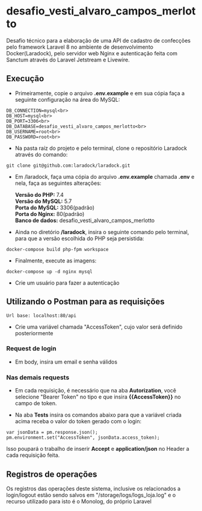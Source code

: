 # desafio_vesti_alvaro_campos_merlotto
<p> Desafio técnico para a elaboração de uma API de cadastro de confecções pelo framework Laravel 8 no ambiente de desenvolvimento Docker(Laradock), pelo servidor web Nginx e autenticação feita com Sanctum através do Laravel Jetstream e Livewire.</p>

## Execução
- Primeiramente, copie o arquivo <strong>.env.example</strong> e em sua cópia faça a seguinte configuração na área do MySQL:
```
DB_CONNECTION=mysql<br>
DB_HOST=mysql<br>
DB_PORT=3306<br>
DB_DATABASE=desafio_vesti_alvaro_campos_merlotto<br>
DB_USERNAME=root<br>
DB_PASSWORD=root<br>
```

- Na pasta raíz do projeto e pelo terminal, clone o repositório Laradock através do comando:<br>
```
git clone git@github.com:laradock/laradock.git
```

- Em /laradock, faça uma cópia do arquivo <strong>.env.example</strong> chamada <strong>.env</strong> e nela, faça as seguintes alterações:</p>
<strong>Versão do PHP:</strong> 7.4<br>
<strong>Versão do MySQL:</strong> 5.7<br>
<strong>Porta do MySQL:</strong> 3306(padrão)<br>
<strong>Porta do Nginx:</strong> 80(padrão)<br>
<strong>Banco de dados:</strong> desafio_vesti_alvaro_campos_merlotto<br>

- Ainda no diretório <strong>/laradock</strong>, insira o seguinte comando pelo terminal, para que a versão escolhida do PHP seja persistida:
```
docker-compose build php-fpm workspace
```

- Finalmente, execute as imagens:
```
docker-compose up -d nginx mysql
```
- Crie um usuário para fazer a autenticação

## Utilizando o Postman para as requisições
```
Url base: localhost:80/api
```

- Crie uma variável chamada "AccessToken", cujo valor será definido posteriormente

### Request de login
- Em body, insira um email e senha válidos

### Nas demais requests
- Em cada requisição, é necessário que na aba <strong>Autorization</strong>, você selecione "Bearer Token" no tipo e que insira <strong>{{AccessToken}}</strong> no campo de token.

- Na aba <strong>Tests</strong> insira os comandos abaixo para que a variável criada acima receba o valor do token gerado com o login:
```
var jsonData = pm.response.json();
pm.environment.set("AccessToken", jsonData.access_token);
```
<p>Isso poupará o trabalho de inserir <strong>Accept</strong> e <strong>application/json</strong> no </strong>Header</strong> a cada requisição feita.

## Registros de operações
Os registros das operações deste sistema, inclusive os relacionados a login/logout estão sendo salvos em "/storage/logs/logs_loja.log" e o recurso utilizado para isto é o Monolog, do próprio Laravel
